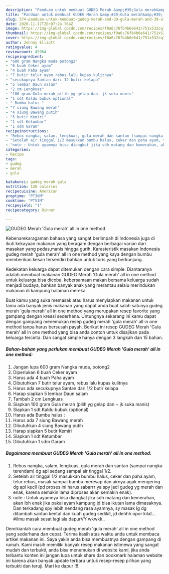 ```yaml
---
description: "Panduan untuk membuat GUDEG Merah &amp;#39;Gula merah&amp;#39; all in one method terupdate"
title: "Panduan untuk membuat GUDEG Merah &amp;#39;Gula merah&amp;#39; all in one method terupdate"
slug: 374-panduan-untuk-membuat-gudeg-merah-and-39-gula-merah-and-39-all-in-one-method-terupdate
date: 2020-11-17T20:07:24.764Z
image: https://img-global.cpcdn.com/recipes/f0a6c76fb4b6e641/751x532cq70/gudeg-merah-gula-merah-all-in-one-method-foto-resep-utama.jpg
thumbnail: https://img-global.cpcdn.com/recipes/f0a6c76fb4b6e641/751x532cq70/gudeg-merah-gula-merah-all-in-one-method-foto-resep-utama.jpg
cover: https://img-global.cpcdn.com/recipes/f0a6c76fb4b6e641/751x532cq70/gudeg-merah-gula-merah-all-in-one-method-foto-resep-utama.jpg
author: Johnny Elliott
ratingvalue: 4
reviewcount: 45964
recipeingredient:
- "600 gram Nangka muda potong2"
- "6 buah Ceker ayam"
- "4 buah Paha ayam"
- "7 butir telur ayam rebus lalu kupas kulitnya"
- "secukupnya Santan dari 12 butir kelapa"
- "5 lembar Daun salam"
- "2 cm Lengkuas"
- "100 gram Gula merah pilih yg gelap dan  jk suka manis"
- "1 sdt Kaldu bubuk optional"
- " Bumbu halus "
- "7 siung Bawang merah"
- "4 siung Bawang putih"
- "5 butir Kemiri"
- "1 sdt Ketumbar"
- "1 sdm Garam"
recipeinstructions:
- "Rebus nangka, salam, lengkuas, gula merah dan santan (sampai nangka terendam) dg api sedang sampai air tinggal 1/2."
- "Setelah air tinggal 1/2 masukkan bumbu halus, ceker dan paha ayam, telur rebus, masak sampai bumbu meresap dan airnya agak mengering dg api kecil (pd proses ini harus sabarrr ya spy jadi gudeg yg merah dan enak, karena semakin lama diproses akan semakin enak)."
- "note : Untuk ayamnya bisa diangkat jika sdh matang dan kemerahan, akan lbh enak jika pakai ayam kampung jd bisa ikutan lama dimasaknya. Dan terkadang spy lebih nendang rasa ayamnya, sy masak lg dg ditambah santan kental dan kuah gudeg sedikit, jd dehhh opor kilat... #ilmu masak sesat lagi ala dapurVY wkwkk.."
categories:
- Recipe
tags:
- gudeg
- merah
- gula

katakunci: gudeg merah gula 
nutrition: 128 calories
recipecuisine: American
preptime: "PT38M"
cooktime: "PT51M"
recipeyield: "1"
recipecategory: Dinner

---
```



![GUDEG Merah &#39;Gula merah&#39; all in one method](https://img-global.cpcdn.com/recipes/f0a6c76fb4b6e641/751x532cq70/gudeg-merah-gula-merah-all-in-one-method-foto-resep-utama.jpg)

Kebenarekaragaman bahasa yang sangat berlimpah di Indonesia juga di ikuti kekayaan makanan yang beragam dengan berbagai varian dari masakan yang pedas,manis hingga gurih. Karasteristik masakan Indonesia gudeg merah &#39;gula merah&#39; all in one method yang kaya dengan bumbu memberikan kesan tersendiri bahkan untuk turis yang berkunjung.


Kedekatan keluarga dapat ditemukan dengan cara simple. Diantaranya adalah membuat makanan GUDEG Merah &#39;Gula merah&#39; all in one method untuk keluarga bisa dicoba. kebersamaan makan bersama keluarga sudah menjadi budaya, bahkan banyak anak yang merantau selalu merindukan makanan di kampung halaman mereka.



Buat kamu yang suka memasak atau harus menyiapkan makanan untuk tamu ada banyak jenis makanan yang dapat anda buat salah satunya gudeg merah &#39;gula merah&#39; all in one method yang merupakan resep favorite yang gampang dengan kreasi sederhana. Untungnya sekarang ini kamu dapat dengan gampang menemukan resep gudeg merah &#39;gula merah&#39; all in one method tanpa harus bersusah payah.
Berikut ini resep GUDEG Merah &#39;Gula merah&#39; all in one method yang bisa anda contoh untuk disajikan pada keluarga tercinta. Dan sangat simple hanya dengan 3 langkah dan 15 bahan.


<!--inarticleads1-->

##### Bahan-bahan yang perlukan membuat GUDEG Merah &#39;Gula merah&#39; all in one method:

1. Jangan lupa 600 gram Nangka muda, potong2
1. Diperlukan 6 buah Ceker ayam
1. Harus ada 4 buah Paha ayam
1. Dibutuhkan 7 butir telur ayam, rebus lalu kupas kulitnya
1. Harus ada secukupnya Santan dari 1/2 butir kelapa
1. Harap siapkan 5 lembar Daun salam
1. Tambah 2 cm Lengkuas
1. Siapkan 100 gram Gula merah (pilih yg gelap dan + jk suka manis)
1. Siapkan 1 sdt Kaldu bubuk (optional)
1. Harus ada  Bumbu halus :
1. Harus ada 7 siung Bawang merah
1. Dibutuhkan 4 siung Bawang putih
1. Harap siapkan 5 butir Kemiri
1. Siapkan 1 sdt Ketumbar
1. Dibutuhkan 1 sdm Garam




<!--inarticleads2-->

##### Bagaimana membuat  GUDEG Merah &#39;Gula merah&#39; all in one method:

1. Rebus nangka, salam, lengkuas, gula merah dan santan (sampai nangka terendam) dg api sedang sampai air tinggal 1/2.
1. Setelah air tinggal 1/2 masukkan bumbu halus, ceker dan paha ayam, telur rebus, masak sampai bumbu meresap dan airnya agak mengering dg api kecil (pd proses ini harus sabarrr ya spy jadi gudeg yg merah dan enak, karena semakin lama diproses akan semakin enak).
1. note : Untuk ayamnya bisa diangkat jika sdh matang dan kemerahan, akan lbh enak jika pakai ayam kampung jd bisa ikutan lama dimasaknya. Dan terkadang spy lebih nendang rasa ayamnya, sy masak lg dg ditambah santan kental dan kuah gudeg sedikit, jd dehhh opor kilat... #ilmu masak sesat lagi ala dapurVY wkwkk..




Demikianlah cara membuat gudeg merah &#39;gula merah&#39; all in one method yang sederhana dan cepat. Terima kasih atas waktu anda untuk membaca artikel makanan ini. Saya yakin anda bisa membuatnya dengan gampang di rumah. Kami masih memiliki banyak resep makanan istimewa yang sangat mudah dan terbukti, anda bisa menemukan di website kami, jika anda terbantu konten ini jangan lupa untuk share dan bookmark halaman website ini karena akan banyak update terbaru untuk resep-resep pilihan yang terbukti dan teruji. Mari ke dapur !!!. 
